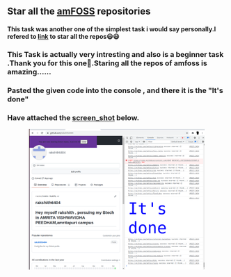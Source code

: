 ## Star all the [amFOSS](https://github.com/amfoss) repositories

#### This task was another one of the simplest task i would say personally.I refered to [link](https://github.com/amfoss/star-me) to star all the repos😃😃
### This Task is actually very intresting and also is a beginner task .Thank you for this one🙏.Staring all the repos of amfoss is amazing......
### Pasted the given code into the console , and there it is the **"It's done"**

### Have attached the [screen_shot](https://github.com/rakshith6404/amfoss-stage0/blob/main/task-01/AMFOSS_Its_done.png) below.

<p align="center"><img src="./AMFOSS_Its_done.png" alt="task08" width="80%"/></p>

